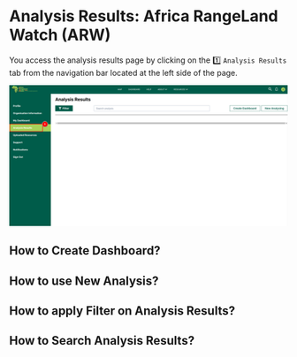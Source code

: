 # Analysis Results: Africa RangeLand Watch (ARW)

You access the analysis results page by clicking on the 1️⃣ `Analysis Results` tab from the navigation bar located at the left side of the page.

[![Analysis Page](./img/guide-analysis-img-1.png)](./img/guide-analysis-img-1.png)

## How to Create Dashboard?

## How to use New Analysis?

## How to apply Filter on Analysis Results?

## How to Search Analysis Results?